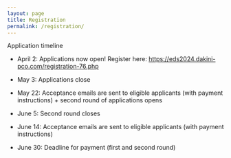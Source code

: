 ```yaml
---
layout: page
title: Registration
permalink: /registration/
---
```


Application timeline

- April 2: Applications now open! Register here: https://eds2024.dakini-pco.com/registration-76.php
  
- May 3: Applications close
  
- May 22: Acceptance emails are sent to eligible applicants (with payment instructions) + second round of applications opens
  
- June 5: Second round closes

- June 14: Acceptance emails are sent to eligible applicants (with payment instructions)

- June 30: Deadline for payment (first and second round)

